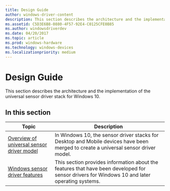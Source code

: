 ```yaml
---
title: Design Guide
author: windows-driver-content
description: This section describes the architecture and the implementation of the universal sensor driver stack for Windows 10.
ms.assetid: C5D3E6B8-0880-4F57-92E4-C0125CFE0B85
ms.author: windowsdriverdev
ms.date: 04/20/2017
ms.topic: article
ms.prod: windows-hardware
ms.technology: windows-devices
ms.localizationpriority: medium
---
```


# Design Guide


This section describes the architecture and the implementation of the universal sensor driver stack for Windows 10.

## In this section

|Topic|Description|
|---|---|
|[Overview of universal sensor driver model](overview-of-converged-sensor-driver-model.md)|In Windows 10, the sensor driver stacks for Desktop and Mobile devices have been merged to create a universal sensor driver model.|
|[Windows sensor driver features](windows-sensor-driver-features.md)|This section provides information about the features that have been developed for sensor drivers for Windows 10 and later operating systems.|






